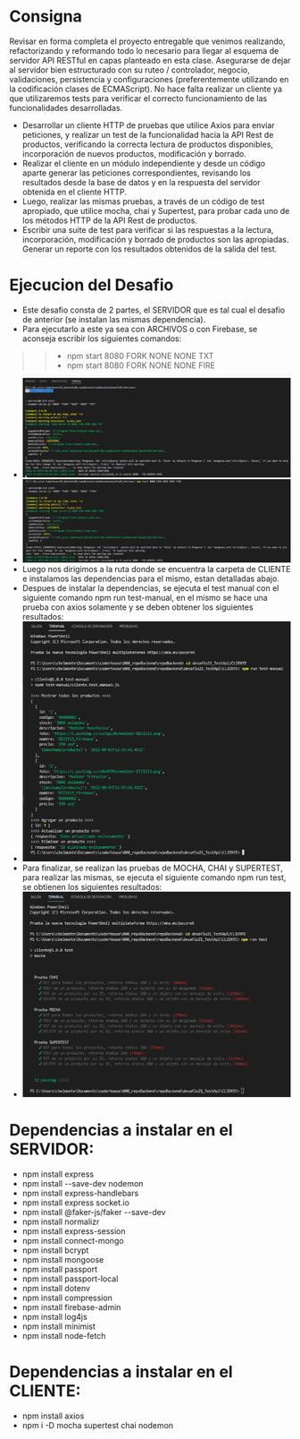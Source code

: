 # Consigna
Revisar en forma completa el proyecto entregable que venimos realizando, refactorizando y reformando todo lo necesario para llegar al esquema de servidor API RESTful en capas planteado en esta clase.
Asegurarse de dejar al servidor bien estructurado con su ruteo / controlador, negocio, validaciones, persistencia y configuraciones (preferentemente utilizando en la codificación clases de ECMAScript).
No hace falta realizar un cliente ya que utilizaremos tests para verificar el correcto funcionamiento de las funcionalidades desarrolladas.
- Desarrollar un cliente HTTP de pruebas que utilice Axios para enviar peticiones, y realizar un test de la funcionalidad hacia la API Rest de productos, verificando la correcta lectura de productos disponibles, incorporación de nuevos productos, modificación y borrado.
- Realizar el cliente en un módulo independiente y desde un código aparte generar las peticiones correspondientes, revisando los resultados desde la base de datos y en la respuesta del servidor obtenida en el cliente HTTP.
- Luego, realizar las mismas pruebas, a través de un código de test apropiado, que utilice mocha, chai y Supertest, para probar cada uno de los métodos HTTP de la API Rest de productos.
- Escribir una suite de test para verificar si las respuestas a la lectura, incorporación, modificación y borrado de productos son las apropiadas. Generar un reporte con los resultados obtenidos de la salida del test.

# Ejecucion del Desafio
- Este desafio consta de 2 partes, el SERVIDOR que es tal cual el desafio de anterior (se instalan las mismas dependencia).
- Para ejecutarlo a este ya sea con ARCHIVOS o con Firebase, se aconseja escribir los siguientes comandos:
>> - npm start 8080 FORK NONE NONE TXT
>> - npm start 8080 FORK NONE NONE FIRE
- ![image](https://github.com/carlosmbelmonte/repoBackend/blob/main/desafio21_TestApi/SERVIDOR/views/imagenes/modoArchivo.png)
- ![image](https://github.com/carlosmbelmonte/repoBackend/blob/main/desafio21_TestApi/SERVIDOR/views/imagenes/modoFirebase.png)
- Luego nos dirigimos a la ruta donde se encuentra la carpeta de CLIENTE e instalamos las dependencias para el mismo, estan detalladas abajo.
- Despues de instalar la dependencias, se ejecuta el test manual con el siguiente comando npm run test-manual, en el mismo se hace una prueba con axios solamente y se deben obtener los siguientes resultados:
- ![image](https://github.com/carlosmbelmonte/repoBackend/blob/main/desafio21_TestApi/SERVIDOR/views/imagenes/testManual.png)
- Para finalizar, se realizan las pruebas de MOCHA, CHAI y SUPERTEST, para realizar las mismas, se ejecuta el siguiente comando npm run test, se obtienen los siguientes resultados:
- ![image](https://github.com/carlosmbelmonte/repoBackend/blob/main/desafio21_TestApi/SERVIDOR/views/imagenes/testAutomatico.png)


# Dependencias a instalar en el SERVIDOR:
- npm install express
- npm install --save-dev nodemon
- npm install express-handlebars
- npm install express socket.io
- npm install @faker-js/faker --save-dev
- npm install normalizr
- npm install express-session
- npm install connect-mongo
- npm install bcrypt
- npm install mongoose
- npm install passport
- npm install passport-local
- npm install dotenv
- npm install compression
- npm install firebase-admin
- npm install log4js
- npm install minimist
- npm install node-fetch

# Dependencias a instalar en el CLIENTE:
- npm install axios
- npm i -D mocha supertest chai nodemon